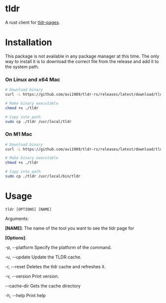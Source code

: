 # tldr
A rust client for [tldr-pages](https://github.com/tldr-pages/tldr).

# Installation
This package is not available in any package manager at this time. The only way to install it is to download the correct file from the release and add it to the system path.

### On Linux and x64 Mac
```bash
# Download binary
curl -L https://github.com/avi1989/tldr-rs/releases/latest/download/tldr_amd64 -o ./tldr

# Make binary executable
chmod +x ./tldr

# Copy into path
sudo cp ./tldr /usr/local/tldr
```

### On M1 Mac
```bash
# Download binary
curl -L https://github.com/avi1989/tldr-rs/releases/latest/download/tldr_darwin -o ./tldr

# Make binary executable
chmod +x ./tldr

# Copy into path
sudo cp ./tldr /usr/local/bin/tldr
```

# Usage
`tldr [OPTIONS] [NAME]`

Arguments:

**[NAME]**:  The name of the tool you want to see the tldr page for

**[Options]**:

  -p, --platform <platform>  Specify the platform of the command.

  -u, --update               Update the TLDR cache.

  -r, --reset                Deletes the tldr cache and refreshes it.

  -v, --version              Print version.

  --cache-dir            Gets the cache directory

  -h, --help                 Print help